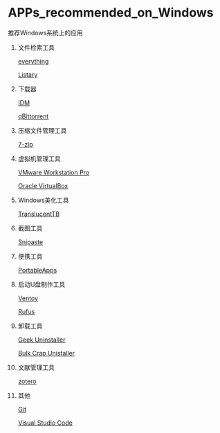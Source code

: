 # APPs_recommended_on_Windows
推荐Windows系统上的应用

1. 文件检索工具

    [everything](https://www.voidtools.com/zh-cn/)

    [Listary](https://www.listary.com/)

2. 下载器

    [IDM](https://www.internetdownloadmanager.com/)

    [qBittorrent](https://github.com/qbittorrent/qBittorrent)

3. 压缩文件管理工具

    [7-zip](https://7-zip.org/)

4. 虚拟机管理工具

    [VMware Workstation Pro](https://www.vmware.com/content/vmware/vmware-published-sites/cn/products/workstation-pro/workstation-pro-evaluation.html.html)

    [Oracle VirtualBox](https://www.virtualbox.org/)  

5. Windows美化工具

    [TranslucentTB](https://translucenttb.com/)

6. 截图工具

    [Snipaste](https://zh.snipaste.com/)

7. 便携工具

    [PortableApps](https://portableapps.com/)

8. 启动U盘制作工具

    [Ventoy](https://www.ventoy.net/cn/)

    [Rufus](https://rufus.ie/zh/)

9. 卸载工具

    [Geek Uninstaller](https://geekuninstaller.com/)

    [Bulk Crap Unistaller](https://www.bcuninstaller.com/)

10. 文献管理工具

    [zotero](https://www.zotero.org/)

11. 其他

    [Git](https://git-scm.com/)

    [Visual Studio Code](https://code.visualstudio.com/)

    